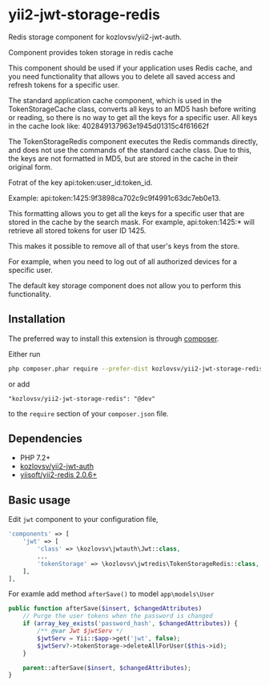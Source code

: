 # yii2-jwt-storage-redis

Redis storage component for kozlovsv/yii2-jwt-auth.

Component provides token storage in redis cache

This component should be used if your application uses Redis cache, and you need functionality that allows you
to delete all saved access and refresh tokens for a specific user.

The standard application cache component, which is used in the TokenStorageCache class,
converts all keys to an MD5 hash before writing or reading, so there is no way to get all the keys for a specific user.
All keys in the cache look like: 402849137963e1945d01315c4f61662f

The TokenStorageRedis component executes the Redis commands directly, and does not use the commands of the standard cache class.
Due to this, the keys are not formatted in MD5, but are stored in the cache in their original form.

Fotrat of the key api:token:user_id:token_id.

Example: api:token:1425:9f3898ca702c9c9f4991c63dc7eb0e13.

This formatting allows you to get all the keys for a specific user that are stored in the cache by the search mask.
For example, api:token:1425:* will retrieve all stored tokens for user ID 1425.

This makes it possible to remove all of that user's keys from the store.

For example, when you need to log out of all authorized devices for a specific user.

The default key storage component does not allow you to perform this functionality.

## Installation

The preferred way to install this extension is through [composer](http://getcomposer.org/download/).

Either run

```bash
php composer.phar require --prefer-dist kozlovsv/yii2-jwt-storage-redis "@dev"
```

or add

```
"kozlovsv/yii2-jwt-storage-redis": "@dev"
```

to the `require` section of your `composer.json` file.

## Dependencies

- PHP 7.2+
- [kozlovsv/yii2-jwt-auth](https://github.com/kozlovsv/yii2-jwt-auth)
- [yiisoft/yii2-redis 2.0.6+](https://github.com/yiisoft/yii2-redis)

## Basic usage

Edit `jwt` component to your configuration file,

```php
'components' => [
    'jwt' => [
        'class' => \kozlovsv\jwtauth\Jwt::class,
        ...
        'tokenStorage' => \kozlovsv\jwtredis\TokenStorageRedis::class, //Set Redis storage class
    ],
],
```

For examle add method  `afterSave()` to model `app\models\User`

```php
public function afterSave($insert, $changedAttributes)
    // Purge the user tokens when the password is changed
    if (array_key_exists('password_hash', $changedAttributes)) {
        /** @var Jwt $jwtServ */
        $jwtServ = Yii::$app->get('jwt', false);
        $jwtServ?->tokenStorage->deleteAllForUser($this->id);
    }

    parent::afterSave($insert, $changedAttributes);
}
```